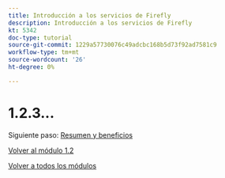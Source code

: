 ```yaml
---
title: Introducción a los servicios de Firefly
description: Introducción a los servicios de Firefly
kt: 5342
doc-type: tutorial
source-git-commit: 1229a57730076c49adcbc168b5d73f92ad7581c9
workflow-type: tm+mt
source-wordcount: '26'
ht-degree: 0%

---
```


# 1.2.3...


Siguiente paso: [Resumen y beneficios](./summary.md)

[Volver al módulo 1.2](./automation.md)

[Volver a todos los módulos](./../../../overview.md)
